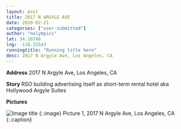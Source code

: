 ```yaml
---
layout: post
title: 2017 N ARGYLE AVE
date: 2020-02-21
categories: ["user-submitted"]
author: "nolympics"
lat: 34.10746
lng: -118.32543
runningtitle: "Running title here"
desc: 2017 N Argyle Ave, Los Angeles, CA
---
```

**Address**
2017 N Argyle Ave, Los Angeles, CA

**Story**
RSO building advertising itself as short-term rental hotel aka Hollywood Argyle Suites

**Pictures**

 ![Image title](https://dl.airtable.com/.attachmentThumbnails/1b0f2fb03e833ce20f553169e5604072/28d47de7)
   {:.image}
Picture 1, 2017 N Argyle Ave, Los Angeles, CA
   {:.caption}
